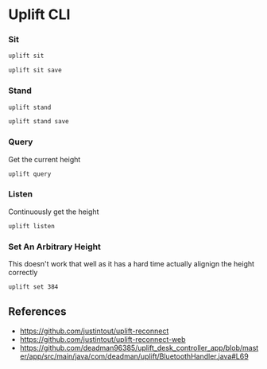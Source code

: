 # Uplift CLI

### Sit
```bash
uplift sit
```
```bash
uplift sit save
```

### Stand
```bash
uplift stand
```
```bash
uplift stand save
```

### Query
Get the current height
```bash
uplift query
```

### Listen
Continuously get the height
```bash
uplift listen
```

### Set An Arbitrary Height
This doesn't work that well as it has a hard time actually alignign the height correctly
```bash
uplift set 384
```

## References
* https://github.com/justintout/uplift-reconnect
* https://github.com/justintout/uplift-reconnect-web
* https://github.com/deadman96385/uplift_desk_controller_app/blob/master/app/src/main/java/com/deadman/uplift/BluetoothHandler.java#L69